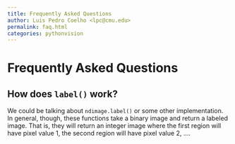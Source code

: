 ```yaml
---
title: Frequently Asked Questions
author: Luis Pedro Coelho <lpc@cmu.edu>
permalink: faq.html
categories: pythonvision
---
```


# Frequently Asked Questions

## How does `label()` work?

We could be talking about `ndimage.label()` or some other implementation. In
general, though, these functions take a binary image and return a labeled
image. That is, they will return an integer image where the first region will
have pixel value 1, the second region will have pixel value 2, ....

